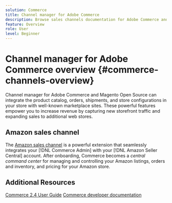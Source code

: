 ```yaml
---
solution: Commerce
title: Channel manager for Adobe Commerce
description: Browse sales channels documentation for Adobe Commerce and Magento Open Source.
feature: Overview
role: User
level: Beginner
---
```


# Channel manager for Adobe Commerce overview {#commerce-channels-overview}

Channel manager for Adobe Commerce and Magento Open Source can integrate the product catalog, orders, shipments, and store configurations in your store with well-known marketplace sites. These powerful features empower you to increase revenue by capturing new storefront traffic and expanding sales to additional web stores.

## Amazon sales channel

The [Amazon sales channel]() is a powerful extension that seamlessly integrates your [!DNL Commerce Admin] with your [!DNL Amazon Seller Central] account. After onboarding, Commerce becomes a _central command center_ for managing and controlling your Amazon listings, orders and inventory, and pricing for your Amazon store.

## Additional Resources

[Commerce 2.4 User Guide](https://docs.magento.com/user-guide/)
[Commerce developer documentation](https://devdocs.magento.com/)


